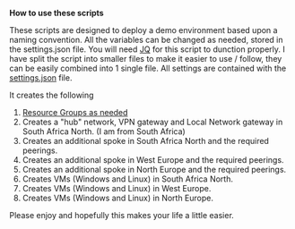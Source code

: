 **How to use these scripts**

These scripts are designed to deploy a demo environment based upon a naming convention.
All the variables can be changed as needed, stored in the settings.json file. You will need [JQ](https://stedolan.github.io/jq/) for this script to dunction properly.
I have split the script into smaller files to make it easier to use / follow, they can be easily combined into 1 single file. All settings are contained with the [settings.json](/settings.json) file.

It creates the following
1. [Resource Groups as needed](/1-creatergs.ps1)
2. Creates a "hub" network, VPN gateway and Local Network gateway in South Africa North. (I am from South Africa)
3. Creates an additional spoke in South Africa North and the required peerings.
4. Creates an additional spoke in West Europe and the required peerings.
5. Creates an additional spoke in North Europe and the required peerings.
6. Creates VMs (Windows and Linux) in South Africa North.
7. Creates VMs (Windows and Linux) in West Europe.
8. Creates VMs (Windows and Linux) in North Europe.

Please enjoy and hopefully this makes your life a little easier.
